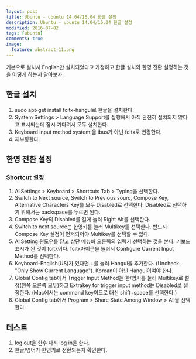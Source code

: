 ```yaml
---
layout: post
title: Ubuntu - ubuntu 14.04/16.04 한글 설정
description: Ubuntu - ubuntu 14.04/16.04 한글 설정
modified: 2016-07-02
tags: [ubuntu]
comments: true
image:
  feature: abstract-11.png
---
```

기본으로 설치시 English만 설치되었다고 가정하고 한글 설치와 한영 전환 설정하는 것을 어떻게 하는지 알아보자. 

## 한글 설치 

1. sudo apt-get install fcitx-hangul로 한글을 설치한다. 	
2. System Settings > Language Support를 실행해서 아직 완전히 설치되지 않다고 표시되는데 잠시 기다려서 모두 설치한다. 
3. Keyboard input method system:을 ibus가 아닌 fcitx로 변경한다. 
4. 재부팅한다. 

## 한영 전환 설정 

### Shortcut 설정

1. AllSettings > Keyboard > Shortcuts Tab > Typing을 선택한다. 
2. Switch to Next source, Switch to Previous sourc, Compose Key, Alternative Characters Key를 모두 Disabled로 선택한다. Disabled로 선택하기 위해서는 backspace를 누르면 된다. 
3. Compose Key의 Disabled를 길게 눌러 Right Alt를 선택한다.
4. Switch to next source는 한영키를 눌러 Multikey를 선택한다. 반드시 Compose Key 설정이 먼저되어야 Multikey를 선택할 수 있다. 
5. AllSetting 윈도우를 닫고 상단 메뉴바 오른쪽의 입력기 선택하는 것을 본다. 키보드 표시가 된 것이 fcitx이다. fcitx아이콘을 눌러서 Configure Current Input Method를 선택한다. 
6. Keyboard-English(US)가 있다면 +를 눌러 Hangul을 추가한다. (Uncheck "Only Show Current Language"). Korean이 아닌 Hangul이여야 한다. 
7. Global Config tab에서 Trigger Input Method는 한/영키를 눌러 Multikey로 설정(왼쪽 오른쪽 모두)하고 Extrakey for trigger input method는 Disabled로 설정한다. (Mac에서는 command key이므로 대신 shift+space를 선택한다.)
8. Global Config tab에서 Program > Share State Among Window > All을 선택한다. 

## 테스트

1. log out을 한후 다시 log in을 한다. 
2. 한글/영어가 한영키로 전환되는지 확인한다. 

